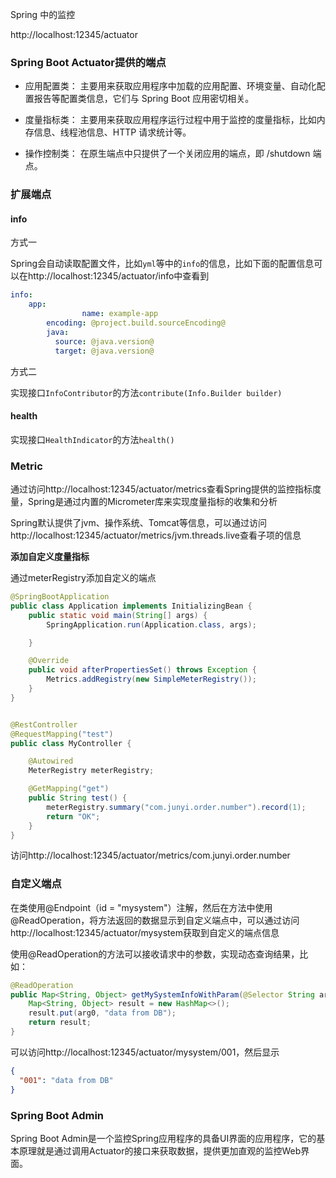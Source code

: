 Spring 中的监控

http://localhost:12345/actuator



### Spring Boot Actuator提供的端点

- 应用配置类： 主要用来获取应用程序中加载的应用配置、环境变量、自动化配置报告等配置类信息，它们与 Spring Boot 应用密切相关。

- 度量指标类： 主要用来获取应用程序运行过程中用于监控的度量指标，比如内存信息、线程池信息、HTTP 请求统计等。

- 操作控制类： 在原生端点中只提供了一个关闭应用的端点，即 /shutdown 端点。



### 扩展端点

#### info

方式一

Spring会自动读取配置文件，比如`yml`等中的`info`的信息，比如下面的配置信息可以在http://localhost:12345/actuator/info中查看到

```yaml
info: 
	app:
				name: example-app
	    encoding: @project.build.sourceEncoding@
	    java:
	      source: @java.version@
	      target: @java.version@
```

方式二

实现接口`InfoContributor`的方法`contribute(Info.Builder builder)`

#### health

实现接口`HealthIndicator`的方法`health()`





### Metric

通过访问http://localhost:12345/actuator/metrics查看Spring提供的监控指标度量，Spring是通过内置的Micrometer库来实现度量指标的收集和分析

Spring默认提供了jvm、操作系统、Tomcat等信息，可以通过访问http://localhost:12345/actuator/metrics/jvm.threads.live查看子项的信息

**添加自定义度量指标**

通过meterRegistry添加自定义的端点

```java
@SpringBootApplication
public class Application implements InitializingBean {
    public static void main(String[] args) {
        SpringApplication.run(Application.class, args);

    }

    @Override
    public void afterPropertiesSet() throws Exception {
        Metrics.addRegistry(new SimpleMeterRegistry());
    }
}


@RestController
@RequestMapping("test")
public class MyController {

    @Autowired
    MeterRegistry meterRegistry;

    @GetMapping("get")
    public String test() {
        meterRegistry.summary("com.junyi.order.number").record(1);
        return "OK";
    }
}
```

访问http://localhost:12345/actuator/metrics/com.junyi.order.number



### 自定义端点

在类使用@Endpoint（id = "mysystem"）注解，然后在方法中使用@ReadOperation，将方法返回的数据显示到自定义端点中，可以通过访问http://localhost:12345/actuator/mysystem获取到自定义的端点信息



使用@ReadOperation的方法可以接收请求中的参数，实现动态查询结果，比如：

```java
@ReadOperation
public Map<String, Object> getMySystemInfoWithParam(@Selector String arg0) 			{
    Map<String, Object> result = new HashMap<>();
    result.put(arg0, "data from DB");
    return result;
}
```

可以访问http://localhost:12345/actuator/mysystem/001，然后显示

```json
{
  "001": "data from DB"
}
```







### Spring Boot Admin 

Spring Boot Admin是一个监控Spring应用程序的具备UI界面的应用程序，它的基本原理就是通过调用Actuator的接口来获取数据，提供更加直观的监控Web界面。

